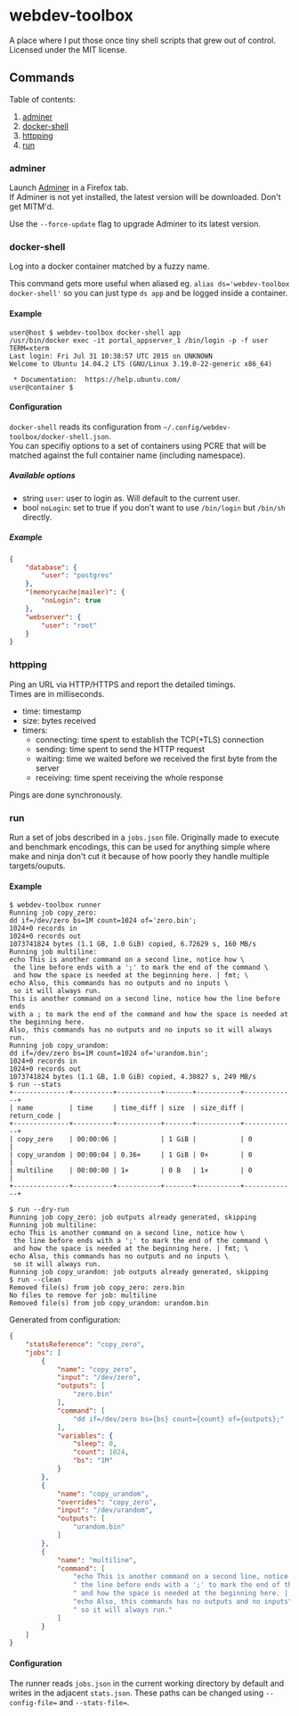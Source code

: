 # webdev-toolbox
A place where I put those once tiny shell scripts that grew out of control.  
Licensed under the MIT license.

## Commands
Table of contents:

1. [adminer](#adminer)
2. [docker-shell](#docker-shell)
3. [httpping](#httping)
4. [run](#run)

### adminer
Launch [Adminer](https://github.com/vrana/adminer) in a Firefox tab.  
If Adminer is not yet installed, the latest version will be downloaded. Don't
get MITM'd.

Use the `--force-update` flag to upgrade Adminer to its latest version.

### docker-shell
Log into a docker container matched by a fuzzy name.

This command gets more useful when aliased eg. `alias ds='webdev-toolbox
docker-shell'` so you can just type `ds app` and be logged inside a container.

#### Example
```shell
user@host $ webdev-toolbox docker-shell app
/usr/bin/docker exec -it portal_appserver_1 /bin/login -p -f user TERM=xterm
Last login: Fri Jul 31 10:38:57 UTC 2015 on UNKNOWN
Welcome to Ubuntu 14.04.2 LTS (GNU/Linux 3.19.0-22-generic x86_64)

 * Documentation:  https://help.ubuntu.com/
user@container $
```

#### Configuration
`docker-shell` reads its configuration from `~/.config/webdev-toolbox/docker-shell.json`.  
You can specifiy options to a set of containers using PCRE that will be matched
against the full container name (including namespace).

##### Available options
  * string `user`: user to login as. Will default to the current user.
  * bool `noLogin`: set to true if you don't want to use `/bin/login` but
    `/bin/sh` directly.

##### Example
```json
{
    "database": {
        "user": "postgres"
    },
    "(memorycache|mailer)": {
        "noLogin": true
    },
    "webserver": {
        "user": "root"
    }
}
```

### httpping
Ping an URL via HTTP/HTTPS and report the detailed timings.  
Times are in milliseconds.

  * time: timestamp
  * size: bytes received
  * timers:
    * connecting: time spent to establish the TCP(+TLS) connection
    * sending: time spent to send the HTTP request
    * waiting: time we waited before we received the first byte from the server
    * receiving: time spent receiving the whole response

Pings are done synchronously.

### run
Run a set of jobs described in a `jobs.json` file. Originally made to execute
and benchmark encodings, this can be used for anything simple where make and
ninja don't cut it because of how poorly they handle multiple targets/ouputs.

#### Example
```
$ webdev-toolbox runner
Running job copy_zero: 
dd if=/dev/zero bs=1M count=1024 of='zero.bin';
1024+0 records in
1024+0 records out
1073741824 bytes (1.1 GB, 1.0 GiB) copied, 6.72629 s, 160 MB/s
Running job multiline: 
echo This is another command on a second line, notice how \
 the line before ends with a ';' to mark the end of the command \
 and how the space is needed at the beginning here. | fmt; \
echo Also, this commands has no outputs and no inputs \
 so it will always run.
This is another command on a second line, notice how the line before ends
with a ; to mark the end of the command and how the space is needed at
the beginning here.
Also, this commands has no outputs and no inputs so it will always run.
Running job copy_urandom: 
dd if=/dev/zero bs=1M count=1024 of='urandom.bin';
1024+0 records in
1024+0 records out
1073741824 bytes (1.1 GB, 1.0 GiB) copied, 4.30827 s, 249 MB/s
$ run --stats
+--------------+----------+-----------+-------+-----------+-------------+
| name         | time     | time_diff | size  | size_diff | return_code |
+--------------+----------+-----------+-------+-----------+-------------+
| copy_zero    | 00:00:06 |           | 1 GiB |           | 0           |
| copy_urandom | 00:00:04 | 0.36×     | 1 GiB | 0×        | 0           |
| multiline    | 00:00:00 | 1×        | 0 B   | 1×        | 0           |
+--------------+----------+-----------+-------+-----------+-------------+

$ run --dry-run
Running job copy_zero: job outputs already generated, skipping
Running job multiline: 
echo This is another command on a second line, notice how \
 the line before ends with a ';' to mark the end of the command \
 and how the space is needed at the beginning here. | fmt; \
echo Also, this commands has no outputs and no inputs \
 so it will always run.
Running job copy_urandom: job outputs already generated, skipping
$ run --clean
Removed file(s) from job copy_zero: zero.bin
No files to remove for job: multiline
Removed file(s) from job copy_urandom: urandom.bin
```

Generated from configuration:
```json
{
    "statsReference": "copy_zero",
    "jobs": [
        {
            "name": "copy_zero",
            "input": "/dev/zero",
            "outputs": [
                "zero.bin"
            ],
            "command": [
                "dd if=/dev/zero bs={bs} count={count} of={outputs};"
            ],
            "variables": {
                "sleep": 0,
                "count": 1024,
                "bs": "1M"
            }
        },
        {
            "name": "copy_urandom",
            "overrides": "copy_zero",
            "input": "/dev/urandom",
            "outputs": [
                "urandom.bin"
            ]
        },
        {
            "name": "multiline",
            "command": [
                "echo This is another command on a second line, notice how",
                " the line before ends with a ';' to mark the end of the command",
                " and how the space is needed at the beginning here. | fmt;",
                "echo Also, this commands has no outputs and no inputs",
                " so it will always run."
            ]
        }
    ]
}
```

#### Configuration
The runner reads `jobs.json` in the current working directory by default and
writes in the adjacent `stats.json`. These paths can be changed using
`--config-file=` and `--stats-file=`.
